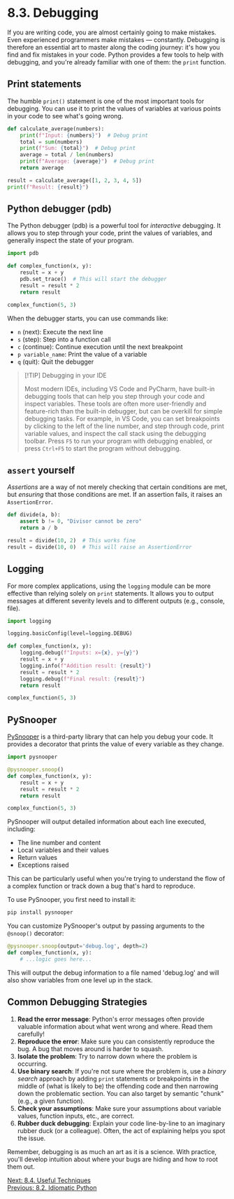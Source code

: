 # 8.3. Debugging

If you are writing code, you are almost certainly going to make mistakes. Even experienced programmers make mistakes —
constantly. Debugging is therefore an essential art to master along the coding journey: it's how you find and fix
mistakes in your code. Python provides a few tools to help with debugging, and you're already familiar with one of them:
the `print` function.

## Print statements

The humble `print()` statement is one of the most important tools for debugging. You can use it to print the values of
variables at various points in your code to see what's going wrong.

```python
def calculate_average(numbers):
    print(f"Input: {numbers}")  # Debug print
    total = sum(numbers)
    print(f"Sum: {total}")  # Debug print
    average = total / len(numbers)
    print(f"Average: {average}")  # Debug print
    return average

result = calculate_average([1, 2, 3, 4, 5])
print(f"Result: {result}")
```

## Python debugger (pdb)

The Python debugger (pdb) is a powerful tool for _interactive_ debugging. It allows you to step through your code, print
the values of variables, and generally inspect the state of your program.

```python
import pdb

def complex_function(x, y):
    result = x + y
    pdb.set_trace()  # This will start the debugger
    result = result * 2
    return result

complex_function(5, 3)
```

When the debugger starts, you can use commands like:

- `n` (next): Execute the next line
- `s` (step): Step into a function call
- `c` (continue): Continue execution until the next breakpoint
- `p variable_name`: Print the value of a variable
- `q` (quit): Quit the debugger

> [!TIP] Debugging in your IDE
>
> Most modern IDEs, including VS Code and PyCharm, have built-in debugging tools that can help you step through your
> code and inspect variables. These tools are often more user-friendly and feature-rich than the built-in debugger, but
> can be overkill for simple debugging tasks. For example, in VS Code, you can set breakpoints by clicking to the left
> of the line number, and step through code, print variable values, and inspect the call stack using the debugging
> toolbar. Press `F5` to run your program with debugging enabled, or press `Ctrl+F5` to start the program without
> debugging.

## `assert` yourself

_Assertions_ are a way of not merely checking that certain conditions are met, but _ensuring_ that those conditions are
met. If an assertion fails, it raises an `AssertionError`.

```python
def divide(a, b):
    assert b != 0, "Divisor cannot be zero"
    return a / b

result = divide(10, 2)  # This works fine
result = divide(10, 0)  # This will raise an AssertionError
```

## Logging

For more complex applications, using the `logging` module can be more effective than relying solely on `print`
statements. It allows you to output messages at different severity levels and to different outputs (e.g., console,
file).

```python
import logging

logging.basicConfig(level=logging.DEBUG)

def complex_function(x, y):
    logging.debug(f"Inputs: x={x}, y={y}")
    result = x + y
    logging.info(f"Addition result: {result}")
    result = result * 2
    logging.debug(f"Final result: {result}")
    return result

complex_function(5, 3)
```

## PySnooper

[PySnooper](https://github.com/cool-RR/PySnooper) is a third-party library that can help you debug your code. It
provides a decorator that prints the value of every variable as they change.

```python
import pysnooper

@pysnooper.snoop()
def complex_function(x, y):
    result = x + y
    result = result * 2
    return result

complex_function(5, 3)
```

PySnooper will output detailed information about each line executed, including:

- The line number and content
- Local variables and their values
- Return values
- Exceptions raised

This can be particularly useful when you're trying to understand the flow of a complex function or track down a bug
that's hard to reproduce.

To use PySnooper, you first need to install it:

```bash
pip install pysnooper
```

You can customize PySnooper's output by passing arguments to the `@snoop()` decorator:

```python
@pysnooper.snoop(output='debug.log', depth=2)
def complex_function(x, y):
    # ...logic goes here...
```

This will output the debug information to a file named 'debug.log' and will also show variables from one level up in the
stack.

## Common Debugging Strategies

1. **Read the error message**: Python's error messages often provide valuable information about what went wrong and
   where. Read them carefully!
2. **Reproduce the error**: Make sure you can consistently reproduce the bug. A bug that moves around is harder to
   squash.
3. **Isolate the problem**: Try to narrow down where the problem is occurring.
4. **Use binary search**: If you're not sure where the problem is, use a _binary search_ approach by adding `print`
   statements or breakpoints in the middle of (what is likely to be) the offending code and then narrowing down the
   problematic section. You can also target by semantic "chunk" (e.g., a given function).
5. **Check your assumptions**: Make sure your assumptions about variable values, function inputs, etc., are correct.
6. **Rubber duck debugging**: Explain your code line-by-line to an imaginary rubber duck (or a colleague). Often, the
   act of explaining helps you spot the issue.

Remember, debugging is as much an art as it is a science. With practice, you'll develop intuition about where your bugs are hiding and how to root them out.

[Next: 8.4. Useful Techniques](8.4.%20Useful%20Techniques.md)<br>
[Previous: 8.2. Idiomatic Python](8.2.%20Idiomatic%20Python.md)
